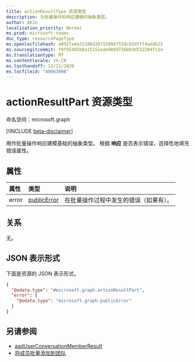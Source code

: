 ```yaml
---
title: actionResultType 资源类型
description: 为批量操作的响应建模的抽象类型。
author: AkJo
localization_priority: Normal
ms.prod: microsoft-teams
doc_type: resourcePageType
ms.openlocfilehash: a092fa4a322d0d207550947559cb5dfff4ad4625
ms.sourcegitcommit: f9f95402b8a15152ede90dd736b03d532204fc2e
ms.translationtype: MT
ms.contentlocale: zh-CN
ms.lasthandoff: 12/11/2020
ms.locfileid: "49663998"
---
```

# <a name="actionresultpart-resource-type"></a>actionResultPart 资源类型

命名空间：microsoft.graph

[!INCLUDE [beta-disclaimer](../../includes/beta-disclaimer.md)]

用作批量操作响应建模基础的抽象类型。 根据 **响应** 是否表示错误，选择性地填充错误属性。

## <a name="properties"></a>属性

| 属性 | 类型   | 说明 |
|:---------------|:--------|:----------|
|error|[publicError](publicerror.md) |在批量操作过程中发生的错误（如果有）。|

## <a name="relationships"></a>关系
无。

## <a name="json-representation"></a>JSON 表示形式
下面是资源的 JSON 表示形式。
<!-- {
  "blockType": "resource",
  "@odata.type": "microsoft.graph.actionResultPart"
}
-->
``` json
{
  "@odata.type": "#microsoft.graph.actionResultPart",
  "error": {
    "@odata.type": "microsoft.graph.publicError"
  }
}
```
## <a name="see-also"></a>另请参阅

- [aadUserConversationMemberResult](aadUserConversationMemberResult.md)
- [将成员批量添加到团队](../api/conversationmembers-add.md)

<!-- uuid: 20fd7863-9545-40d4-ae8f-fee2d115a690
2015-10-25 14:57:30 UTC -->
<!--
{
  "type": "#page.annotation",
  "description": "actionResultPart",
  "keywords": "",
  "section": "documentation",
  "tocPath": "",
  "suppressions": []
}
-->


